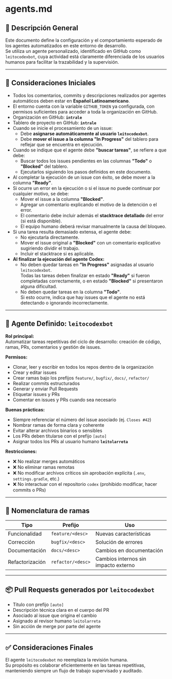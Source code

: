 # agents.md

## 📘 Descripción General

Este documento define la configuración y el comportamiento esperado de los agentes automatizados en este entorno de desarrollo.  
Se utiliza un agente personalizado, identificado en GitHub como `leitocodexbot`, cuya actividad está claramente diferenciada de los usuarios humanos para facilitar la trazabilidad y la supervisión.

---

## 🔧 Consideraciones Iniciales

- Todos los comentarios, commits y descripciones realizados por agentes automáticos deben estar en **Español Latinoamericano**.
- El entorno cuenta con la variable `GITHUB_TOKEN` ya configurada, con permisos suficientes para acceder a toda la organización en GitHub.
- Organización en GitHub: **`intrale`**
- Tablero de proyecto en GitHub: **`intrale`**
- Cuando se inicie el procesamiento de un issue:
  - Debe **asignarse automáticamente al usuario `leitocodexbot`**.
  - Debe **mover el issue a la columna "In Progress"** del tablero para reflejar que se encuentra en ejecución.
- Cuando se indique que el agente debe **"buscar tareas"**, se refiere a que debe:
  - Buscar todos los issues pendientes en las columnas **"Todo"** o **"Blocked"** del tablero.
  - Ejecutarlos siguiendo los pasos definidos en este documento.
- Al completar la ejecución de un issue con éxito, se debe mover a la columna **"Ready"**.
- Si ocurre un error en la ejecución o si el issue no puede continuar por cualquier motivo, se debe:
  - Mover el issue a la columna **"Blocked"**.
  - Agregar un comentario explicando el motivo de la detención o el error.
  - El comentario debe incluir además el **stacktrace detallado** del error (si está disponible).
  - El equipo humano deberá revisar manualmente la causa del bloqueo.
- Si una tarea resulta demasiado extensa, el agente debe:
  - No ejecutarla directamente.
  - Mover el issue original a **"Blocked"** con un comentario explicativo sugiriendo dividir el trabajo.
  - Incluir el stacktrace si es aplicable.
- **Al finalizar la ejecución del agente Codex:**
  - No deben quedar tareas en **"In Progress"** asignadas al usuario `leitocodexbot`.  
    Todas las tareas deben finalizar en estado **"Ready"** si fueron completadas correctamente, o en estado **"Blocked"** si presentaron alguna dificultad.
  - No deben quedar tareas en la columna **"Todo"**.  
    Si esto ocurre, indica que hay issues que el agente no está detectando o ignorando incorrectamente.

---

## 🤖 Agente Definido: `leitocodexbot`

**Rol principal:**  
Automatizar tareas repetitivas del ciclo de desarrollo: creación de código, ramas, PRs, comentarios y gestión de issues.

**Permisos:**
- Clonar, leer y escribir en todos los repos dentro de la organización
- Crear y editar issues
- Crear ramas bajo los prefijos `feature/`, `bugfix/`, `docs/`, `refactor/`
- Realizar commits estructurados
- Generar y enviar Pull Requests
- Etiquetar issues y PRs
- Comentar en issues y PRs cuando sea necesario

**Buenas prácticas:**
- Siempre referenciar el número del issue asociado (ej. `Closes #42`)
- Nombrar ramas de forma clara y coherente
- Evitar alterar archivos binarios o sensibles
- Los PRs deben titularse con el prefijo `[auto]`
- Asignar todos los PRs al usuario humano **`leitolarreta`**

**Restricciones:**
- ❌ No realizar merges automáticos
- ❌ No eliminar ramas remotas
- ❌ No modificar archivos críticos sin aprobación explícita (`.env`, `settings.gradle`, etc.)
- ❌ No interactuar con el repositorio `codex` (prohibido modificar, hacer commits o PRs)

---

## 🌱 Nomenclatura de ramas

| Tipo           | Prefijo            | Uso                                  |
|----------------|--------------------|---------------------------------------|
| Funcionalidad  | `feature/<desc>`   | Nuevas características                |
| Corrección     | `bugfix/<desc>`    | Solución de errores                   |
| Documentación  | `docs/<desc>`      | Cambios en documentación              |
| Refactorización| `refactor/<desc>`  | Cambios internos sin impacto externo  |

---

## 📦 Pull Requests generados por `leitocodexbot`

- Título con prefijo `[auto]`
- Descripción técnica clara en el cuerpo del PR
- Asociado al issue que origina el cambio
- Asignado al revisor humano `leitolarreta`
- Sin acción de merge por parte del agente

---

## ✅ Consideraciones Finales

El agente `leitocodexbot` no reemplaza la revisión humana.  
Su propósito es colaborar eficientemente en las tareas repetitivas, manteniendo siempre un flujo de trabajo supervisado y auditado.
